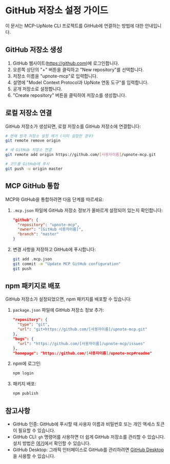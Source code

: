 # GitHub 저장소 설정 가이드

이 문서는 MCP-UpNote CLI 프로젝트를 GitHub에 연결하는 방법에 대한 안내입니다.

## GitHub 저장소 생성

1. GitHub 웹사이트(https://github.com)에 로그인합니다.
2. 오른쪽 상단의 "+" 버튼을 클릭하고 "New repository"를 선택합니다.
3. 저장소 이름을 "upnote-mcp"로 입력합니다.
4. 설명에 "Model Context Protocol과 UpNote 연동 도구"를 입력합니다.
5. 공개 저장소로 설정합니다.
6. "Create repository" 버튼을 클릭하여 저장소를 생성합니다.

## 로컬 저장소 연결

GitHub 저장소가 생성되면, 로컬 저장소를 GitHub 저장소에 연결합니다:

```bash
# 현재 원격 저장소 설정 제거 (이미 설정한 경우)
git remote remove origin

# 새 GitHub 저장소 연결
git remote add origin https://github.com/[사용자이름]/upnote-mcp.git

# 코드를 GitHub에 푸시
git push -u origin master
```

## MCP GitHub 통합

MCP와 GitHub을 통합하려면 다음 단계를 따르세요:

1. `.mcp.json` 파일에 GitHub 저장소 정보가 올바르게 설정되어 있는지 확인합니다:
   ```json
   "github": {
     "repository": "upnote-mcp",
     "owner": "[GitHub 사용자이름]",
     "branch": "master"
   }
   ```

2. 변경 사항을 저장하고 GitHub에 푸시합니다:
   ```bash
   git add .mcp.json
   git commit -m "Update MCP GitHub configuration"
   git push
   ```

## npm 패키지로 배포

GitHub 저장소가 설정되었으면, npm 패키지를 배포할 수 있습니다:

1. `package.json` 파일에 GitHub 저장소 정보 추가:
   ```json
   "repository": {
     "type": "git",
     "url": "git+https://github.com/[사용자이름]/upnote-mcp.git"
   },
   "bugs": {
     "url": "https://github.com/[사용자이름]/upnote-mcp/issues"
   },
   "homepage": "https://github.com/[사용자이름]/upnote-mcp#readme"
   ```

2. npm에 로그인:
   ```bash
   npm login
   ```

3. 패키지 배포:
   ```bash
   npm publish
   ```

## 참고사항

- GitHub 인증: GitHub에 푸시할 때 사용자 이름과 비밀번호 또는 개인 액세스 토큰이 필요할 수 있습니다.
- GitHub CLI: `gh` 명령어를 사용하면 더 쉽게 GitHub 저장소를 관리할 수 있습니다. 설치 방법은 [여기](https://cli.github.com/)에서 확인할 수 있습니다.
- GitHub Desktop: 그래픽 인터페이스로 GitHub를 관리하려면 [GitHub Desktop](https://desktop.github.com/)을 사용할 수 있습니다.
